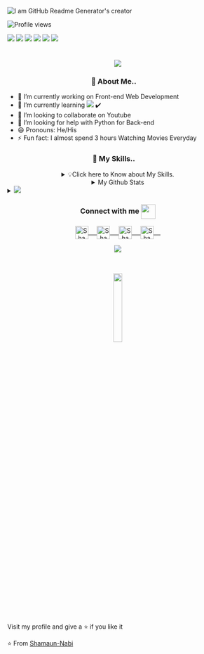 ![I am GitHub Readme Generator's creator](https://media-exp1.licdn.com/dms/image/C5616AQFs-PFoyUxrvA/profile-displaybackgroundimage-shrink_200_800/0/1607336096308?e=1628121600&v=beta&t=BzOr4OCpQ-okZPmh9pQUqUDMjPfUbV0rJcg3a30i3Ys)

![Profile views](https://gpvc.arturio.dev/Shamaun-Nabi)

<img src="https://img.shields.io/badge/Messenger-00B2FF?style=for-the-badge&logo=messenger&logoColor=white" /> <img src="https://img.shields.io/badge/Gmail-D14836?style=for-the-badge&logo=gmail&logoColor=white" /> <img src="https://img.shields.io/badge/Telegram-2CA5E0?style=for-the-badge&logo=telegram&logoColor=white" /> <img src="https://img.shields.io/badge/Twitter-1DA1F2?style=for-the-badge&logo=twitter&logoColor=white" /> <img src="https://img.shields.io/badge/WhatsApp-25D366?style=for-the-badge&logo=whatsapp&logoColor=white" /> <img src="https://img.shields.io/badge/Instagram-E4405F?style=for-the-badge&logo=instagram&logoColor=white" />

  <h1 align="center">
  <a href="https://git.io/typing-svg">
    <img src="https://readme-typing-svg.herokuapp.com/?lines=Hello,+There!+👋;I+AM+Shamaun+Nabi....;Nice+to+meet+you!&center=true&size=30">
  </a>
</h1>
  
  <h3 align="center">👋 About Me.. <img src="https://github.com/rajput2107/rajput2107/blob/master/Assets/Earth.gif" width="15px"></h3></i> 

- 🔭 I’m currently working on Front-end Web Development
- 🌱 I’m currently learning <img src="https://img.shields.io/badge/JavaScript-F7DF1E?style=for-the-badge&logo=javascript&logoColor=black"/> ✔️
- 👯 I’m looking to collaborate on Youtube
- 🤔 I’m looking for help with Python for Back-end
- 😄 Pronouns: He/His
- ⚡ Fun fact: I almost spend 3 hours Watching Movies Everyday

<h3 align="center">👋 My Skills.. <img src="https://github.com/rajput2107/rajput2107/blob/master/Assets/Earth.gif" width="15px"></h3></i> 


 
 
<details align="center">
<summary>💡Click here to Know about My Skills.</summary>
 <details align="left" >
<summary> Programming Languages ✏ </summary>
 <img src="https://img.shields.io/badge/Python-FFD43B?style=for-the-badge&logo=python&logoColor=darkgreen" /> </br>
 <img src="https://img.shields.io/badge/C-00599C?style=for-the-badge&logo=c&logoColor=white" />
 <img src="https://img.shields.io/badge/C%2B%2B-00599C?style=for-the-badge&logo=c%2B%2B&logoColor=white" />
 <img src="https://img.shields.io/badge/Java-ED8B00?style=for-the-badge&logo=java&logoColor=white" />
</details>
 
<details align="left" >
<summary> Front-end ❤ </summary>
  <img src="https://img.shields.io/badge/HTML5-E34F26?style=for-the-badge&logo=html5&logoColor=white" /> 
  <img src="https://img.shields.io/badge/CSS3-1572B6?style=for-the-badge&logo=css3&logoColor=white" /> 
  <img src="https://img.shields.io/badge/JavaScript-F7DF1E?style=for-the-badge&logo=javascript&logoColor=black" /> </br>
 <details align="center" >
<summary> Frameworks 🚀 </summary>
<img src="https://img.shields.io/badge/Bootstrap-563D7C?style=for-the-badge&logo=bootstrap&logoColor=white" />  </br>
  <img src="https://img.shields.io/badge/React-20232A?style=for-the-badge&logo=react&logoColor=61DAFB" />
</details>
  
</details>


<details align="left" >
<summary> Back-end 📊 </summary>
 <img src="https://img.shields.io/badge/Django-092E20?style=for-the-badge&logo=django&logoColor=green" /> </br>
 <img src="https://img.shields.io/badge/Node.js-339933?style=for-the-badge&logo=nodedotjs&logoColor=white" /> 
</details>

<details align="left" >
<summary>Database ⚡</summary>
 <img src="https://img.shields.io/badge/MySQL-00000F?style=for-the-badge&logo=mysql&logoColor=white" /> </br>
 <img src="https://img.shields.io/badge/MongoDB-4EA94B?style=for-the-badge&logo=mongodb&logoColor=white" /> 
 <img src="https://img.shields.io/badge/SQLite-07405E?style=for-the-badge&logo=sqlite&logoColor=white" /> 
</details>

<details align="left" >
<summary>Comfort IDE 👩‍💻 </summary>
 <img src="https://img.shields.io/badge/Visual_Studio-5C2D91?style=for-the-badge&logo=visual%20studio&logoColor=white" /> </br>
 <img src="https://img.shields.io/badge/sublime_text-%23575757.svg?&style=for-the-badge&logo=sublime-text&logoColor=important" /> 
 <img src="https://img.shields.io/badge/Atom-66595C?style=for-the-badge&logo=Atom&logoColor=white" /> 
</details>

<details align="left" >
<summary>Operating System 💻</summary>
 <img src="https://img.shields.io/badge/Windows-0078D6?style=for-the-badge&logo=windows&logoColor=white" /> </br>
</details>



</details>


<!-- Stats -->
<details align="center">
<summary> My Github Stats</summary>
  
<img src="https://github-readme-stats.vercel.app/api?username=Shamaun-Nabi&&show_icons=true&title_color=ffffff&icon_color=E4405F&text_color=35B2A4&bg_color=1A1B27">

</details>


 <details>
<summary>
  <a href="https://github.com/Shamaun-Nabi/"><img src="https://img.shields.io/badge/-Expand%20to%20know%20more-b03544?style=for-the-badge" /></a>
</summary>

<details  align="center" >
<summary> 🛠 Most Used Languages</summary>

[![Top Langs](https://github-readme-stats.vercel.app/api/top-langs/?username=Shamaun-Nabi&layout=compact)](https://github.com/anuraghazra/github-readme-stats)

</details>

<details  align="center" >
<summary> ⚡GitHub streak stats</summary>


  ![GitHub streak stats](https://github-readme-streak-stats.herokuapp.com/?user=Shamaun-Nabi)  


  </details>
  
   <details  align="center" >
<summary> ⚡Activity graph</summary>
<img src="https://activity-graph.herokuapp.com/graph?username=Shamaun-Nabi&theme=react-dark&area=true&hide_border=true" width="100%">
</details>
 </details>


<div align="center">
  <h3 align="center">Connect with me <img align="center" src="https://github.com/rajput2107/rajput2107/blob/master/Assets/Handshake.gif" height="33px" /></h3> 
</div>
<p align="center">
 <a href="https://www.linkedin.com/in/shamaun-nabi-3660a8194/" target="blank">
  <img align="center" alt="Shamaun's LinkedIn" width="30px" src="https://www.vectorlogo.zone/logos/linkedin/linkedin-icon.svg" /> &nbsp; &nbsp;
 </a>
 <a href="https://www.facebook.com/sn.ashik.9" target="blank">
  <img align="center" alt="Shamaun's Facebook" width="30px" src="https://www.vectorlogo.zone/logos/facebook/facebook-official.svg" /> &nbsp; &nbsp;
 </a>
 <a href="https://twitter.com/NabiShamaun" target="blank">
  <img align="center" alt="Shamaun's Twitter" width="30px" src="https://www.vectorlogo.zone/logos/twitter/twitter-official.svg" /> &nbsp; &nbsp;
 </a>
   <a href="mailto:snashik950@gmail.com" target="blank">
  <img align="center" alt="Shamaun's Twitter" width="30px" src="https://www.vectorlogo.zone/logos/gmail/gmail-icon.svg" /> &nbsp; &nbsp;
 </a>
</p>
<p align="center"><img src="https://hits.seeyoufarm.com/api/count/incr/badge.svg?url=https%3A%2F%2Fgithub.com%2FShamaun-Nabi&count_bg=%2379C83D&title_bg=%23555555&icon=&icon_color=%23E7E7E7&title=hits&edge_flat=true"/>
</p>
<br/>
<br/>
<div align="center">
<img   src="https://media.giphy.com/media/jpVnC65DmYeyRL4LHS/giphy.gif" width="20%">
</div>


<p>
Visit my profile and give a ⭐️ if you like it</p>

⭐️ From [Shamaun-Nabi](https://github.com/Shamaun-Nabi)


 
